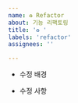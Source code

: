 ```yaml
---
name: ♻️ Refactor
about: 기능 리팩토링
title: '♻️ '
labels: 'refactor'
assignees: ''

---
```


- 수정 배경

- 수정 사항
